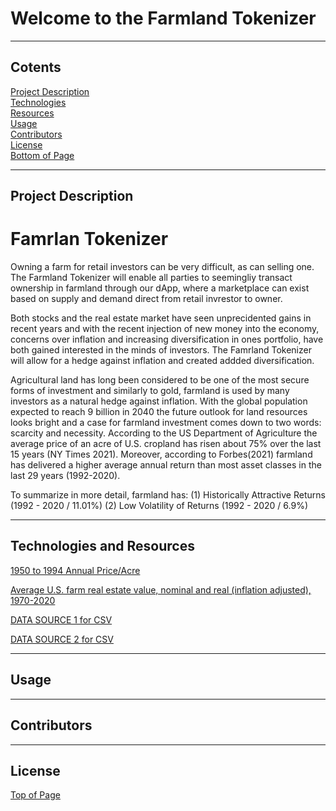 # Welcome to the Farmland Tokenizer
***
<a id="Top-of-Page"></a>

## <a id="Contents">Cotents</a>
[Project Description](#Project-Description)<br>
[Technologies](#Technologies)<br>
[Resources](#Resources)<br>
[Usage](#Usage)<br>
[Contributors](#Contributors)<br>
[License](#License)<br>
[Bottom of Page](#Bottom-of-Page)<br>

***
## <a id="Project-Description">Project Description</a>
# Famrlan Tokenizer 
<p> Owning a farm for retail investors can be very difficult, as can selling one. The Farmland Tokenizer will enable all parties to seemingliy transact ownership in farmland through our dApp, where a marketplace can exist based on supply and demand direct from retail invrestor to owner.
</p>

<p> Both stocks and the real estate market have seen unprecidented gains in recent years and with the recent injection of new money into the economy, concerns over inflation and increasing diversification in ones portfolio, have both gained interested in the minds of investors. The Famrland Tokenizer will allow for a hedge against inflation and created addded diversification.
</p>

<p> Agricultural land has long been considered to be one of the most secure forms of investment and similarly to gold, farmland is used by many investors as a natural hedge against inflation.
With the global population expected to reach 9 billion in 2040 the future outlook for land resources looks bright and a case for farmland investment comes down to two words: scarcity and necessity.
According to the US Department of Agriculture the average price of an acre of U.S. cropland has risen about 75% over the last 15 years (NY Times 2021). Moreover, according to Forbes(2021) farmland has delivered a higher average annual return than most asset classes in the last 29 years (1992-2020). 

To summarize in more detail, farmland has:
(1) Historically Attractive Returns (1992 - 2020 / 11.01%)
(2) Low Volatility of Returns (1992 - 2020 / 6.9%)

</p>

***
## <a id="Resources">Technologies and Resources</a>
[1950 to 1994 Annual Price/Acre](https://www.ers.usda.gov/media/8648/sb738ab.xls)

[Average U.S. farm real estate value, nominal and real (inflation adjusted), 1970-2020](https://www.ers.usda.gov/webdocs/charts/55910/farmrealestatevalue2020_d.html?v=1175.2)

[DATA SOURCE 1 for CSV](https://usda.library.cornell.edu/concern/publications/pn89d6567?locale=en#release-items)

[DATA SOURCE 2 for CSV](https://www.nrcs.usda.gov/wps/portal/nrcs/detail/national/technical/econ/references/?cid=nrcs143_009723)
***
## <a id="Usage">Usage</a>

***
## <a id="Contributors">Contributors</a>


***
## <a id="License">License</a>


[Top of Page](#Top-of-Page)<br>
<a id="Bottom-of-Page"></a>
